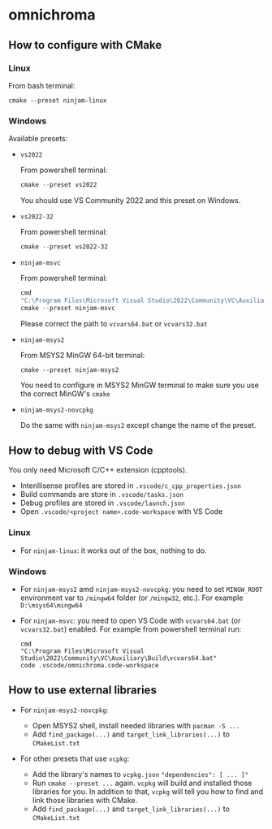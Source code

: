 # omnichroma

## How to configure with CMake

### Linux
From bash terminal:
```
cmake --preset ninjam-linux
```

### Windows
Available presets:

- `vs2022`

  From powershell terminal:
  ```powershell
  cmake --preset vs2022
  ```
  You should use VS Community 2022 and this preset on Windows.

- `vs2022-32`

  From powershell terminal:
  ```powershell
  cmake --preset vs2022-32
  ```

- `ninjam-msvc`

  From powershell terminal:
  ```powershell
  cmd
  "C:\Program Files\Microsoft Visual Studio\2022\Community\VC\Auxiliary\Build\vcvars64.bat"
  cmake --preset ninjam-msvc
  ```
  Please correct the path to `vcvars64.bat` or `vcvars32.bat`

- `ninjam-msys2`

  From MSYS2 MinGW 64-bit terminal:
  ```
  cmake --preset ninjam-msys2
  ```
  You need to configure in MSYS2 MinGW terminal to make sure you use the correct MinGW's `cmake`

- `ninjam-msys2-novcpkg`

  Do the same with `ninjam-msys2` except change the name of the preset.

## How to debug with VS Code

You only need Microsoft C/C++ extension (cpptools).

- Intenllisense profiles are stored in `.vscode/c_cpp_properties.json`
- Build commands are store in `.vscode/tasks.json`
- Debug profiles are stored in `.vscode/launch.json`
- Open `.vscode/<project name>.code-workspace` with VS Code

### Linux

- For `ninjam-linux`: it works out of the box, nothing to do.

### Windows

- For `ninjam-msys2` amd `ninjam-msys2-novcpkg`: you need to set `MINGW_ROOT` environment var to `/mingw64` folder (or `/mingw32`, etc.). For example `D:\msys64\mingw64`

- For `ninjam-msvc`: you need to open VS Code with `vcvars64.bat` (or `vcvars32.bat`) enabled. For example from powershell terminal run:

  ```
  cmd
  "C:\Program Files\Microsoft Visual Studio\2022\Community\VC\Auxiliary\Build\vcvars64.bat"
  code .vscode/omnichroma.code-workspace
  ```

## How to use external libraries

- For `ninjam-msys2-novcpkg`:
  - Open MSYS2 shell, install needed libraries with `pacman -S ...`
  - Add `find_package(...)` and `target_link_libraries(...)` to `CMakeList.txt`

- For other presets that use `vcpkg`:
  - Add the library's names to `vcpkg.json` `"dependencies": [ ... ]"`
  - Run `cmake --preset ...` again. `vcpkg` will build and installed those libraries for you. In addition to that, `vcpkg` will tell you how to find and link those libraries with CMake.
  - Add `find_package(...)` and `target_link_libraries(...)` to `CMakeList.txt`
